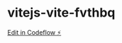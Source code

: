# vitejs-vite-fvthbq

[Edit in Codeflow ⚡️](https://stackblitz.com/~/github.com/yjm123456789yjm/vitejs-vite-fvthbq)